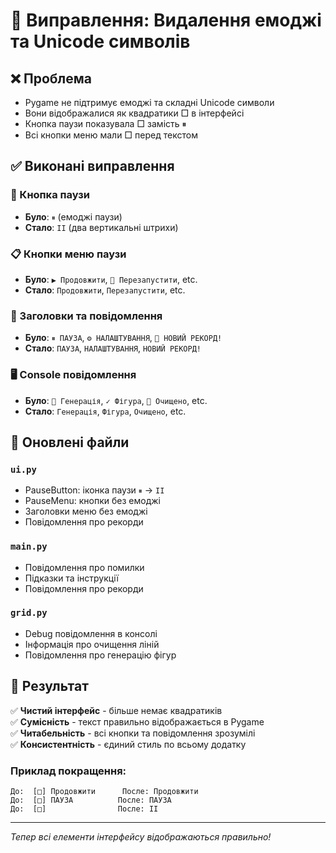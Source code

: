 # 🔧 Виправлення: Видалення емоджі та Unicode символів

## ❌ Проблема
- Pygame не підтримує емоджі та складні Unicode символи
- Вони відображалися як квадратики □ в інтерфейсі
- Кнопка паузи показувала □ замість ⏸
- Всі кнопки меню мали □ перед текстом

## ✅ Виконані виправлення

### 🔘 Кнопка паузи
- **Було**: `⏸` (емоджі паузи)
- **Стало**: `II` (два вертикальні штрихи)

### 📋 Кнопки меню паузи
- **Було**: `▶️ Продовжити`, `🔄 Перезапустити`, etc.
- **Стало**: `Продовжити`, `Перезапустити`, etc.

### 📝 Заголовки та повідомлення
- **Було**: `⏸ ПАУЗА`, `⚙ НАЛАШТУВАННЯ`, `🎉 НОВИЙ РЕКОРД!`
- **Стало**: `ПАУЗА`, `НАЛАШТУВАННЯ`, `НОВИЙ РЕКОРД!`

### 🖥️ Console повідомлення
- **Було**: `🎲 Генерація`, `✓ Фігура`, `🎯 Очищено`, etc.
- **Стало**: `Генерація`, `Фігура`, `Очищено`, etc.

## 📁 Оновлені файли

### `ui.py`
- PauseButton: іконка паузи `⏸` → `II`
- PauseMenu: кнопки без емоджі
- Заголовки меню без емоджі
- Повідомлення про рекорди

### `main.py`  
- Повідомлення про помилки
- Підказки та інструкції
- Повідомлення про рекорди

### `grid.py`
- Debug повідомлення в консолі
- Інформація про очищення ліній
- Повідомлення про генерацію фігур

## 🎯 Результат

✅ **Чистий інтерфейс** - більше немає квадратиків  
✅ **Сумісність** - текст правильно відображається в Pygame  
✅ **Читабельність** - всі кнопки та повідомлення зрозумілі  
✅ **Консистентність** - єдиний стиль по всьому додатку  

### Приклад покращення:
```
До:  [□] Продовжити      После: Продовжити
До:  [□] ПАУЗА          После: ПАУЗА  
До:  [□]                После: II
```

---
*Тепер всі елементи інтерфейсу відображаються правильно!*
